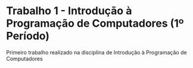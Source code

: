 # Trabalho 1 - Introdução à Programação de Computadores (1º Período)
Primeiro trabalho realizado na disciplina de Introdução à Programação de Computadores
